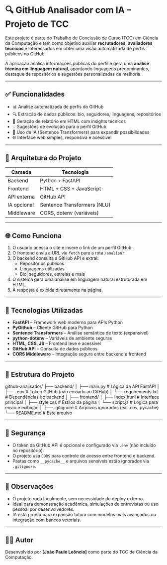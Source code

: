 # 🔍 GitHub Analisador com IA – Projeto de TCC

Este projeto é parte do Trabalho de Conclusão de Curso (TCC) em Ciência da Computação e tem como objetivo auxiliar **recrutadores**, **avaliadores técnicos** e interessados em obter uma visão automatizada de perfis públicos no GitHub.

A aplicação analisa informações públicas do perfil e gera uma **análise técnica em linguagem natural**, apontando linguagens predominantes, destaque de repositórios e sugestões personalizadas de melhoria.

---

## ✅ Funcionalidades

- 📊 Análise automatizada de perfis do GitHub
- 🔍 Extração de dados públicos: bio, seguidores, linguagens, repositórios
- 💬 Geração de relatório em HTML com insights técnicos
- 💡 Sugestões de evolução para o perfil GitHub
- 🧠 Uso de IA (Sentence Transformers) para expandir possibilidades
- 🌐 Interface web simples, responsiva e acessível

---

## 🧱 Arquitetura do Projeto

| Camada     | Tecnologia                   |
|------------|------------------------------|
| Backend    | Python + FastAPI             |
| Frontend   | HTML + CSS + JavaScript      |
| API externa| GitHub API                   |
| IA opcional| Sentence Transformers (NLU)  |
| Middleware | CORS, dotenv (variáveis)     |

---

## 🌐 Como Funciona

1. O usuário acessa o site e insere o link de um perfil GitHub.
2. O frontend envia a URL via `fetch` para a rota `/analisar`.
3. O backend consulta a GitHub API e extrai:
   - Repositórios públicos
   - Linguagens utilizadas
   - Bio, seguidores, estrelas e mais
4. O sistema gera uma análise em linguagem natural estruturada em HTML.
5. A resposta é exibida diretamente na página.

---

## 🧪 Tecnologias Utilizadas

- **FastAPI** – Framework web moderno para APIs Python
- **PyGithub** – Cliente GitHub para Python
- **Sentence Transformers** – Análise semântica de texto (expansível)
- **python-dotenv** – Variáveis de ambiente seguras
- **HTML, CSS, JS** – Frontend leve e acessível
- **GitHub API** – Consulta de dados públicos
- **CORS Middleware** – Integração segura entre backend e frontend

---

## 📁 Estrutura do Projeto

github-analisador/
├── backend/
│ ├── main.py # Lógica da API FastAPI
│ ├── .env # Token GitHub (não enviado ao GitHub)
│ └── requirements.txt # Dependências do backend
│
├── frontend/
│ ├── index.html # Interface principal
│ ├── style.css # Estilos da página
│ └── script.js # Lógica para envio e exibição
│
├── .gitignore # Arquivos ignorados (ex: .env, pycache)
└── README.md # Este arquivo


---

## 🔐 Segurança

- O token da GitHub API é opcional e configurado via `.env` (não incluído no repositório).
- O projeto usa `CORS` para controle de acesso entre frontend e backend.
- Pastas como `__pycache__` e arquivos sensíveis estão ignorados via `.gitignore`.

---

## 📌 Observações

- O projeto roda localmente, sem necessidade de deploy externo.
- Ideal para demonstração acadêmica, simulações de entrevistas ou uso pessoal por desenvolvedores.
- IA está pronta para expansão futura com modelos mais avançados ou integração com bancos vetoriais.

---

## 👨‍💻 Autor

Desenvolvido por **[João Paulo Leôncio]** como parte do TCC de Ciência da Computação.

